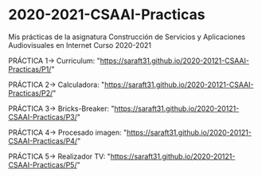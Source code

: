 # 2020-2021-CSAAI-Practicas
Mis prácticas de la asignatura Construcción de Servicios y Aplicaciones Audiovisuales en Internet Curso 2020-2021

PRÁCTICA 1-> Curriculum: "https://saraft31.github.io/2020-20121-CSAAI-Practicas/P1/"

PRÁCTICA 2-> Calculadora: "https://saraft31.github.io/2020-20121-CSAAI-Practicas/P2/"

PRÁCTICA 3-> Bricks-Breaker: "https://saraft31.github.io/2020-20121-CSAAI-Practicas/P3/"

PRÁCTICA 4-> Procesado imagen: "https://saraft31.github.io/2020-20121-CSAAI-Practicas/P4/"

PRÁCTICA 5-> Realizador TV: "https://saraft31.github.io/2020-20121-CSAAI-Practicas/P5/"
